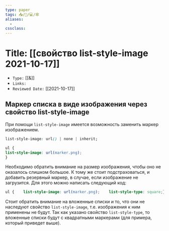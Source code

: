 ```yaml
---
type: paper
tags: 📥️/📜️/💻/🕸
aliases:
  - 
cssclass: 
---
```




# Title: **[[свойство list-style-image 2021-10-17]]**
- `Type:` [[&]]
- `Links:`
- `Reviewed Date:` [[2021-10-17]]


##  Маркер списка в виде изображения через свойство list-style-image

При помощи `list-style-image` имеется возможность заменить маркер изображением.

```css
list-style-image: url() | none | inherit;
```


```css
ul {  
list-style-image: url(marker.png);  
}
```

Необходимо обратить внимание на размер изображения, чтобы оно не оказалось слишком большое. К тому же стоит подстраховаться, и добавить резервный маркер, в случае, если изображение не загрузится. Для этого можно написать следующий код:

```css
ul {    list-style-image: url(marker.png);    list-style-type: square;}
```

Стоит обратить внимание на вложенные списки и то, что они не наследуют свойство `list-style-image`, т.е. изображения к ним применены не будут. Так как указано свойство `list-style-type`, то вложенные списки будут с квадратными маркерами (для примера, который приведет выше).